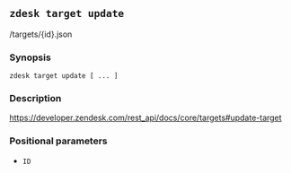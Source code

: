## `zdesk target update`

/targets/{id}.json

### Synopsis

    zdesk target update [ ... ]

### Description

https://developer.zendesk.com/rest_api/docs/core/targets#update-target

### Positional parameters

* `ID`

